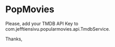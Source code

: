 # PopMovies

Please, add your TMDB API Key to com.jefftiensivu.popularmovies.api.TmdbService.

Thanks,
